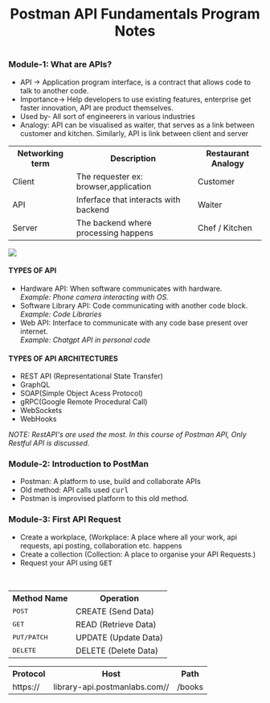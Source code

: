<h1 align="center">Postman API Fundamentals Program Notes<h1>
<h3>Module-1: What are APIs?</h3>
<ul> 
  <li>API -> Application program interface, is a contract that allows code to talk to another code. </li>
  <li> Importance-> Help developers to use existing features, enterprise get faster innovation, API are product themselves.</li>
  <li> Used by- All sort of engineerers in various industries</li>    
  
  <li> Analogy: API can be visualised as waiter, that serves as a link between customer and kitchen. Similarly, API is link between client and server</li> </ul>
  
  <table align = "center">
    <th>Networking term</th>
    <th>Description</th>
    <th>Restaurant Analogy</th>
    <tr>
      <td>Client</td>
      <td>The requester ex: browser,application</td>
      <td>Customer</td>
    </tr>
    <tr>
      <td>API</td>
      <td>Inferface that interacts with backend</td>
      <td>Waiter</td>
    </tr>
    <tr>
      <td>Server</td>
      <td>The backend where processing happens</td>
      <td>Chef / Kitchen</td>
    </tr>
  </table>
  <img src="https://everpath-course-content.s3-accelerate.amazonaws.com/instructor%2F26fp2261340y1ukokimvca8su%2Fpublic%2F1647355689%2Fdigitalrestaurant.1647355689760.png">
  
  <h4>TYPES OF API</h4>
  <ul><li>Hardware API: When software communicates with hardware. <br> <i> Example: Phone camera interacting with OS.</i></li>
    <li>Software Library API: Code communicating with another code block. <br> <i> Example: Code Libraries </i></li>
    <li>Web API: Interface to communicate with any code base present over internet. <br> <i> Example: Chatgpt API in personal code</i></li></ul>
  <h4>TYPES OF API ARCHITECTURES</h4>
  <ul>
    <li>REST API (Representational State Transfer)</li>
    <li>GraphQL</li>
    <li>SOAP(Simple Object Acess Protocol)</li>
    <li>gRPC(Google Remote Procedural Call)</li>
    <li>WebSockets</li>
    <li>WebHooks</li>
  </ul>
  <p><i>NOTE: RestAPI's are used the most. In this course of Postman API, Only Restful API is discussed.</p></i>
  
  <h3>Module-2: Introduction to PostMan</h3>
  <ul>
    <li>Postman: A platform to use, build and collaborate APIs</li>
    <li>Old method: API calls used <kbd>curl</kbd></li>
    <li>Postman is improvised platform to this old method.</li>
  </ul>
   
  <h3>Module-3: First API Request</h3>
  <ul>
    <li>Create a workplace, (Workplace: A place where all your work, api requests, api posting, collaboration etc. happens</li>
    <li> Create a collection (Collection: A place to organise your API Requests.) </li>
    <li> Request your API using <kbd>GET</kbd> </li>
  </ul>    
<br>
    <table align="center">
      <th>Method Name</th>
      <th>Operation</th>
      <tr> 
        <td><kbd>POST</kbd></td>
        <td> CREATE (Send Data)</td>
      </tr>  
      <tr>
        <td><kbd>GET</kbd></td>
        <td> READ (Retrieve Data)</td>
      </tr>
      <tr>  
        <td><kbd>PUT/PATCH</kbd></td>
        <td> UPDATE (Update Data)</td>
      </tr>
      <tr>  
        <td><kbd>DELETE</kbd></td>
        <td> DELETE (Delete Data)</td>
      </tr>
    </table>
  
  <table align="center">
    <th>Protocol</th>
    <th>Host</th>
    <th>Path</th>
    <tr>
      <td>https://</td>
      <td>library-api.postmanlabs.com//</td>
      <td>/books</td>
    </tr>
  </table>    

  
  
  
  
  
  
  
